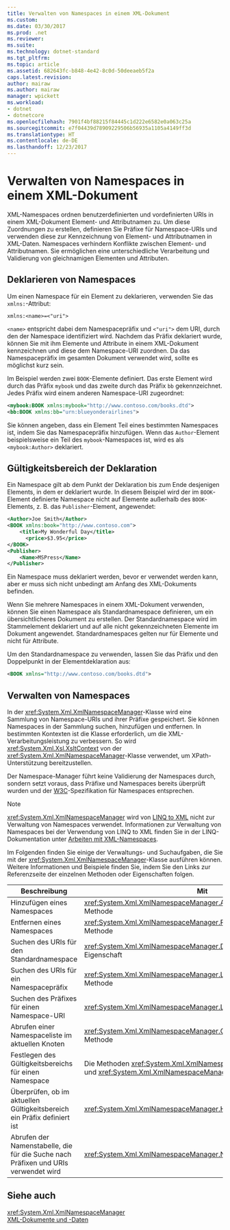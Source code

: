 ```yaml
---
title: Verwalten von Namespaces in einem XML-Dokument
ms.custom: 
ms.date: 03/30/2017
ms.prod: .net
ms.reviewer: 
ms.suite: 
ms.technology: dotnet-standard
ms.tgt_pltfrm: 
ms.topic: article
ms.assetid: 682643fc-b848-4e42-8c0d-50deeaeb5f2a
caps.latest.revision: 
author: mairaw
ms.author: mairaw
manager: wpickett
ms.workload:
- dotnet
- dotnetcore
ms.openlocfilehash: 7901f4bf88215f84445c1d222e6582e0a063c25a
ms.sourcegitcommit: e7f04439d78909229506b56935a1105a4149ff3d
ms.translationtype: HT
ms.contentlocale: de-DE
ms.lasthandoff: 12/23/2017
---
```

# <a name="managing-namespaces-in-an-xml-document"></a>Verwalten von Namespaces in einem XML-Dokument
XML-Namespaces ordnen benutzerdefinierten und vordefinierten URIs in einem XML-Dokument Element- und Attributnamen zu. Um diese Zuordnungen zu erstellen, definieren Sie Präfixe für Namespace-URIs und verwenden diese zur Kennzeichnung von Element- und Attributnamen in XML-Daten. Namespaces verhindern Konflikte zwischen Element- und Attributnamen. Sie ermöglichen eine unterschiedliche Verarbeitung und Validierung von gleichnamigen Elementen und Attributen.  
  
<a name="declare"></a>   
## <a name="declaring-namespaces"></a>Deklarieren von Namespaces  
 Um einen Namespace für ein Element zu deklarieren, verwenden Sie das `xmlns:`-Attribut:  
  
 `xmlns:<name>=<"uri">`  
  
 `<name>` entspricht dabei dem Namespacepräfix und `<"uri">` dem URI, durch den der Namespace identifiziert wird. Nachdem das Präfix deklariert wurde, können Sie mit ihm Elemente und Attribute in einem XML-Dokument kennzeichnen und diese dem Namespace-URI zuordnen. Da das Namespacepräfix im gesamten Dokument verwendet wird, sollte es möglichst kurz sein.  
  
 Im Beispiel werden zwei `BOOK`-Elemente definiert. Das erste Element wird durch das Präfix `mybook` und das zweite durch das Präfix `bb` gekennzeichnet. Jedes Präfix wird einem anderen Namespace-URI zugeordnet:  
  
```xml  
<mybook:BOOK xmlns:mybook="http://www.contoso.com/books.dtd">  
<bb:BOOK xmlns:bb="urn:blueyonderairlines">  
```  
  
 Sie können angeben, dass ein Element Teil eines bestimmten Namespaces ist, indem Sie das Namespacepräfix hinzufügen. Wenn das `Author`-Element beispielsweise ein Teil des `mybook`-Namespaces ist, wird es als `<mybook:Author>` deklariert.  
  
<a name="scope"></a>   
## <a name="declaration-scope"></a>Gültigkeitsbereich der Deklaration  
 Ein Namespace gilt ab dem Punkt der Deklaration bis zum Ende desjenigen Elements, in dem er deklariert wurde. In diesem Beispiel wird der im `BOOK`-Element definierte Namespace nicht auf Elemente außerhalb des `BOOK`-Elements, z. B. das `Publisher`-Element, angewendet:  
  
```xml  
<Author>Joe Smith</Author>  
<BOOK xmlns:book="http://www.contoso.com">  
    <title>My Wonderful Day</title>  
      <price>$3.95</price>  
</BOOK>  
<Publisher>  
    <Name>MSPress</Name>  
</Publisher>  
```  
  
 Ein Namespace muss deklariert werden, bevor er verwendet werden kann, aber er muss sich nicht unbedingt am Anfang des XML-Dokuments befinden.  
  
 Wenn Sie mehrere Namespaces in einem XML-Dokument verwenden, können Sie einen Namespace als Standardnamespace definieren, um ein übersichtlicheres Dokument zu erstellen. Der Standardnamespace wird im Stammelement deklariert und auf alle nicht gekennzeichneten Elemente im Dokument angewendet. Standardnamespaces gelten nur für Elemente und nicht für Attribute.  
  
 Um den Standardnamespace zu verwenden, lassen Sie das Präfix und den Doppelpunkt in der Elementdeklaration aus:  
  
```xml  
<BOOK xmlns="http://www.contoso.com/books.dtd">  
```  
  
## <a name="managing-namespaces"></a>Verwalten von Namespaces  
 In der <xref:System.Xml.XmlNamespaceManager>-Klasse wird eine Sammlung von Namespace-URIs und ihrer Präfixe gespeichert. Sie können Namespaces in der Sammlung suchen, hinzufügen und entfernen. In bestimmten Kontexten ist die Klasse erforderlich, um die XML-Verarbeitungsleistung zu verbessern. So wird <xref:System.Xml.Xsl.XsltContext> von der <xref:System.Xml.XmlNamespaceManager>-Klasse verwendet, um XPath-Unterstützung bereitzustellen.  
  
 Der Namespace-Manager führt keine Validierung der Namespaces durch, sondern setzt voraus, dass Präfixe und Namespaces bereits überprüft wurden und der [W3C](http://www.w3.org/TR/REC-xml-names/)-Spezifikation für Namespaces entsprechen.  
  
> [!NOTE]
>  <xref:System.Xml.XmlNamespaceManager> wird von [LINQ to XML](http://msdn.microsoft.com/library/f0fe21e9-ee43-4a55-b91a-0800e5782c13) nicht zur Verwaltung von Namespaces verwendet. Informationen zur Verwaltung von Namespaces bei der Verwendung von LINQ to XML finden Sie in der LINQ-Dokumentation unter [Arbeiten mit XML-Namespaces](http://msdn.microsoft.com/library/e3003209-3234-45be-a832-47feb7927430).  
  
 Im Folgenden finden Sie einige der Verwaltungs- und Suchaufgaben, die Sie mit der <xref:System.Xml.XmlNamespaceManager>-Klasse ausführen können. Weitere Informationen und Beispiele finden Sie, indem Sie den Links zur Referenzseite der einzelnen Methoden oder Eigenschaften folgen.  
  
|Beschreibung|Mit|  
|--------|---------|  
|Hinzufügen eines Namespaces|<xref:System.Xml.XmlNamespaceManager.AddNamespace%2A>-Methode|  
|Entfernen eines Namespaces|<xref:System.Xml.XmlNamespaceManager.RemoveNamespace%2A>-Methode|  
|Suchen des URIs für den Standardnamespace|<xref:System.Xml.XmlNamespaceManager.DefaultNamespace%2A>-Eigenschaft|  
|Suchen des URIs für ein Namespacepräfix|<xref:System.Xml.XmlNamespaceManager.LookupNamespace%2A>-Methode|  
|Suchen des Präfixes für einen Namespace-URI|<xref:System.Xml.XmlNamespaceManager.LookupPrefix%2A>-Methode|  
|Abrufen einer Namespaceliste im aktuellen Knoten|<xref:System.Xml.XmlNamespaceManager.GetNamespacesInScope%2A>-Methode|  
|Festlegen des Gültigkeitsbereichs für einen Namespace|Die Methoden <xref:System.Xml.XmlNamespaceManager.PushScope%2A> und <xref:System.Xml.XmlNamespaceManager.PopScope%2A>|  
|Überprüfen, ob im aktuellen Gültigkeitsbereich ein Präfix definiert ist|<xref:System.Xml.XmlNamespaceManager.HasNamespace%2A>-Methode|  
|Abrufen der Namenstabelle, die für die Suche nach Präfixen und URIs verwendet wird|<xref:System.Xml.XmlNamespaceManager.NameTable%2A>-Eigenschaft|  
  
## <a name="see-also"></a>Siehe auch  
 <xref:System.Xml.XmlNamespaceManager>  
 [XML-Dokumente und -Daten](../../../../docs/standard/data/xml/index.md)
